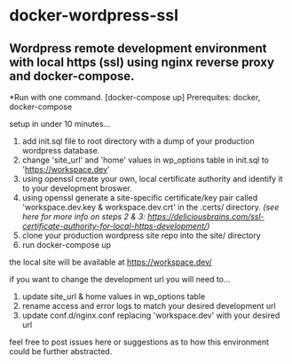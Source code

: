 # docker-wordpress-ssl
## Wordpress remote development environment with local https (ssl) using nginx reverse proxy and docker-compose.</br>
 *Run with one command. [docker-compose up] Prerequites: docker, docker-compose

setup in under 10 minutes...
1. add init.sql file to root directory with a dump of your production wordpress database.
2. change 'site_url' and 'home' values in wp_options table in init.sql to 'https://workspace.dev'
3. using openssl create your own, local certificate authority and identify it to your development broswer.
4. using openssl generate a site-specific certificate/key pair called 'workspace.dev.key & workspace.dev.crt' in the .certs/ directory.
*(see here for more info on steps 2 & 3: https://deliciousbrains.com/ssl-certificate-authority-for-local-https-development/)*
5. clone your production wordpress site repo into the site/ directory
6. run docker-compose up

the local site will be available at https://workspace.dev/

if you want to change the development url you will need to...
1. update site_url & home values in wp_options table
2. rename access and error logs to match your desired development url
3. update conf.d/nginx.conf replacing 'workspace.dev' with your desired url

feel free to post issues here or suggestions as to how this environment could be further abstracted.
